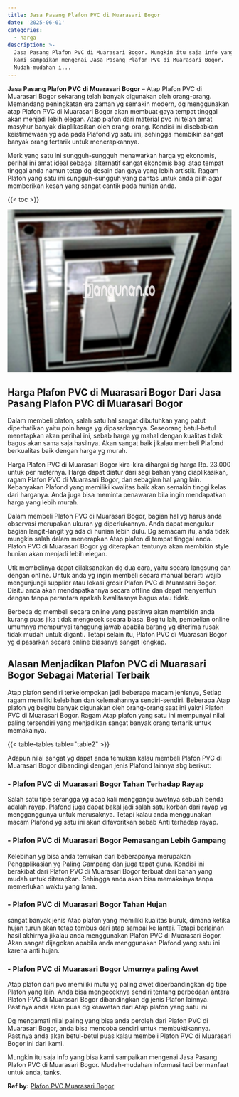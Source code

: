 ```yaml
---
title: Jasa Pasang Plafon PVC di Muarasari Bogor
date: '2025-06-01'
categories:
  - harga
description: >-
  Jasa Pasang Plafon PVC di Muarasari Bogor. Mungkin itu saja info yang bisa
  kami sampaikan mengenai Jasa Pasang Plafon PVC di Muarasari Bogor.
  Mudah-mudahan i...
---
```


**Jasa Pasang Plafon PVC di Muarasari Bogor** – Atap Plafon PVC di Muarasari Bogor sekarang telah banyak digunakan oleh orang-orang. Memandang peningkatan era zaman yg semakin modern, dg menggunakan atap Plafon PVC di Muarasari Bogor akan membuat gaya tempat tinggal akan menjadi lebih elegan. Atap plafon dari material pvc ini telah amat masyhur banyak diaplikasikan oleh orang-orang. Kondisi ini disebabkan keistimewaan yg ada pada Plafond yg satu ini, sehingga membikin sangat banyak orang tertarik untuk menerapkannya.

Merk yang satu ini sungguh-sungguh menawarkan harga yg ekonomis, perihal ini amat ideal sebagai alternatif sangat ekonomis bagi atap tempat tinggal anda namun tetap dg desain dan gaya yang lebih artistik. Ragam Plafon yang satu ini sungguh-sungguh yang pantas untuk anda pilih agar memberikan kesan yang sangat cantik pada hunian anda.

{{< toc >}}

![Jasa Pasang Plafon PVC di Muarasari Bogor](/images/flafond-pvc-murah10.png)

## Harga Plafon PVC di Muarasari Bogor Dari Jasa Pasang Plafon PVC di Muarasari Bogor

Dalam membeli plafon, salah satu hal sangat dibutuhkan yang patut diperhatikan yaitu poin harga yg dipasarkannya. Seseorang betul-betul menetapkan akan perihal ini, sebab harga yg mahal dengan kualitas tidak bagus akan sama saja hasilnya. Akan sangat baik jikalau membeli Plafond berkualitas baik dengan harga yg murah.

Harga Plafon PVC di Muarasari Bogor kira-kira dihargai dg harga Rp. 23.000 untuk per meternya. Harga dapat diatur dari segi bahan yang diaplikasikan, ragam Plafon PVC di Muarasari Bogor, dan sebagian hal yang lain. Kebanyakan Plafond yang memiliki kwalitas baik akan semakin tinggi kelas dari harganya. Anda juga bisa meminta penawaran bila ingin mendapatkan harga yang lebih murah.

Dalam membeli Plafon PVC di Muarasari Bogor, bagian hal yg harus anda observasi merupakan ukuran yg diperlukannya. Anda dapat mengukur bagian langit-langit yg ada di hunian lebih dulu. Dg semacam itu, anda tidak mungkin salah dalam menerapkan Atap plafon di tempat tinggal anda. Plafon PVC di Muarasari Bogor yg diterapkan tentunya akan membikin style hunian akan menjadi lebih elegan.

Utk membelinya dapat dilaksanakan dg dua cara, yaitu secara langsung dan dengan online. Untuk anda yg ingin membeli secara manual berarti wajib mengunjungi supplier atau lokasi grosir Plafon PVC di Muarasari Bogor. Disitu anda akan mendapatkannya secara offline dan dapat menyentuh dengan tanpa perantara apakah kwalitasnya bagus atau tidak.

Berbeda dg membeli secara online yang pastinya akan membikin anda kurang puas jika tidak mengecek secara biasa. Begitu lah, pembelian online umumnya mempunyai tanggung jawab apabila barang yg diterima rusak tidak mudah untuk diganti. Tetapi selain itu, Plafon PVC di Muarasari Bogor yg dipasarkan secara online biasanya sangat lengkap.

## Alasan Menjadikan Plafon PVC di Muarasari Bogor Sebagai Material Terbaik

Atap plafon sendiri terkelompokan jadi beberapa macam jenisnya, Setiap ragam memiliki kelebihan dan kelemahannya sendiri-sendiri. Beberapa Atap plafon yg begitu banyak digunakan oleh orang-orang saat ini yakni Plafon PVC di Muarasari Bogor. Ragam Atap plafon yang satu ini mempunyai nilai paling tersendiri yang menjadikan sangat banyak orang tertarik untuk memakainya.

{{< table-tables table="table2" >}}

Adapun nilai sangat yg dapat anda temukan kalau membeli Plafon PVC di Muarasari Bogor dibandingi dengan jenis Plafond lainnya sbg berikut:

### \- Plafon PVC di Muarasari Bogor Tahan Terhadap Rayap

Salah satu tipe serangga yg acap kali menggangu awetnya sebuah benda adalah rayap. Plafond juga dapat bakal jadi salah satu korban dari rayap yg mengganggunya untuk merusaknya. Tetapi kalau anda menggunakan macam Plafond yg satu ini akan difavoritkan sebab Anti terhadap rayap.

### \- Plafon PVC di Muarasari Bogor Pemasangan Lebih Gampang

Kelebihan yg bisa anda temukan dari beberapanya merupakan Pengaplikasian yg Paling Gampang dan juga tepat guna. Kondisi ini berakibat dari Plafon PVC di Muarasari Bogor terbuat dari bahan yang mudah untuk diterapkan. Sehingga anda akan bisa memakainya tanpa memerlukan waktu yang lama.

### \- Plafon PVC di Muarasari Bogor Tahan Hujan

sangat banyak jenis Atap plafon yang memiliki kualitas buruk, dimana ketika hujan turun akan tetap tembus dari atap sampai ke lantai. Tetapi berlainan hasil akhirnya jikalau anda menggunakan Plafon PVC di Muarasari Bogor. Akan sangat dijagokan apabila anda menggunakan Plafond yang satu ini karena anti hujan.

### \- Plafon PVC di Muarasari Bogor Umurnya paling Awet

Atap plafon dari pvc memiliki mutu yg paling awet diperbandingkan dg tipe Plafon yang lain. Anda bisa mengeceknya sendiri tentang perbedaan antara Plafon PVC di Muarasari Bogor dibandingkan dg jenis Plafon lainnya. Pastinya anda akan puas dg keawetan dari Atap plafon yang satu ini.

Dg mengamati nilai paling yang bisa anda peroleh dari Plafon PVC di Muarasari Bogor, anda bisa mencoba sendiri untuk membuktikannya. Pastinya anda akan betul-betul puas kalau membeli Plafon PVC di Muarasari Bogor ini dari kami.

Mungkin itu saja info yang bisa kami sampaikan mengenai Jasa Pasang Plafon PVC di Muarasari Bogor. Mudah-mudahan informasi tadi bermanfaat untuk anda, tanks.

**Ref by:** [Plafon PVC Muarasari Bogor](https://id.wikipedia.org/wiki/Plafon)
